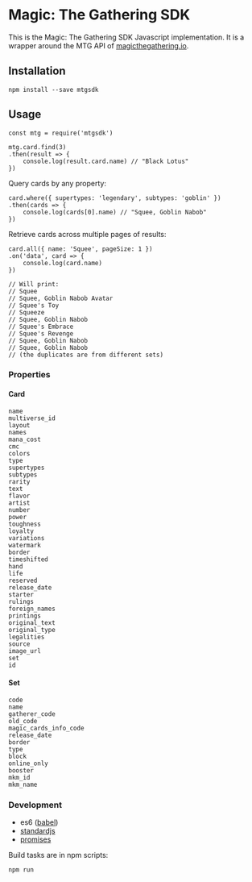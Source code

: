# Magic: The Gathering SDK

This is the Magic: The Gathering SDK Javascript implementation. It is a wrapper around the MTG API of [magicthegathering.io](http://magicthegathering.io/).

## Installation

    npm install --save mtgsdk

## Usage

    const mtg = require('mtgsdk')

    mtg.card.find(3)
    .then(result => {
        console.log(result.card.name) // "Black Lotus"
    })

Query cards by any property:

    card.where({ supertypes: 'legendary', subtypes: 'goblin' })
    .then(cards => {
        console.log(cards[0].name) // "Squee, Goblin Nabob"
    })

Retrieve cards across multiple pages of results:

    card.all({ name: 'Squee', pageSize: 1 })
    .on('data', card => {
        console.log(card.name)
    })

    // Will print:
    // Squee
    // Squee, Goblin Nabob Avatar
    // Squee's Toy
    // Squeeze
    // Squee, Goblin Nabob
    // Squee's Embrace
    // Squee's Revenge
    // Squee, Goblin Nabob
    // Squee, Goblin Nabob
    // (the duplicates are from different sets)

### Properties

#### Card

    name
    multiverse_id
    layout
    names
    mana_cost
    cmc
    colors
    type
    supertypes
    subtypes
    rarity
    text
    flavor
    artist
    number
    power
    toughness
    loyalty
    variations
    watermark
    border
    timeshifted
    hand
    life
    reserved
    release_date
    starter
    rulings
    foreign_names
    printings
    original_text
    original_type
    legalities
    source
    image_url
    set
    id

#### Set

    code
    name
    gatherer_code
    old_code
    magic_cards_info_code
    release_date
    border
    type
    block
    online_only
    booster
    mkm_id
    mkm_name

### Development

- es6 ([babel](https://babeljs.io))
- [standardjs](http://standardjs.com)
- [promises](https://www.promisejs.org)

Build tasks are in npm scripts:

    npm run
